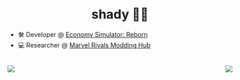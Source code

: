<h1 align="center">shady 🐱‍👤</h1>

- 🛠 Developer @ [Economy Simulator: Reborn](https://ecsr.io/)
- 💻 Researcher @ [Marvel Rivals Modding Hub](https://discord.gg/marvelrivalsmodding)
<br>
<a href="https://github.com/u4pak">
    <img align="center" src="https://github-readme-stats.vercel.app/api?username=u4pak&show_icons=true&locale=en&theme=apprentice" />
</a>

<a href="https://github.com/u4pak">
    <img align="right" src="https://lanyard.cnrad.dev/api/876581935596589098" />
</a>
